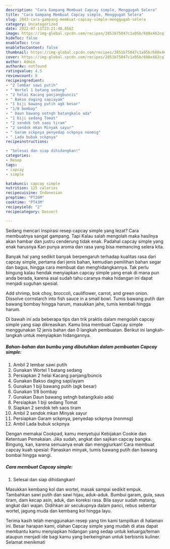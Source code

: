```yaml
---
description: "Cara Gampang Membuat Capcay simple, Menggugah Selera"
title: "Cara Gampang Membuat Capcay simple, Menggugah Selera"
slug: 2043-cara-gampang-membuat-capcay-simple-menggugah-selera
category: Uncategorized
date: 2022-07-11T23:21:48.856Z
image: https://img-global.cpcdn.com/recipes/2851b75047c1a95b/680x482cq70/capcay-simple-foto-resep-utama.jpg
hideToc: false
enableToc: true
enableTocContent: false
thumbnail: https://img-global.cpcdn.com/recipes/2851b75047c1a95b/680x482cq70/capcay-simple-foto-resep-utama.jpg
cover: https://img-global.cpcdn.com/recipes/2851b75047c1a95b/680x482cq70/capcay-simple-foto-resep-utama.jpg
author: Admin
authorAv: notfound
ratingvalue: 4.5
reviewcount: 8
recipeingredient:
- "2 lembar sawi putih"
- " Wortel 1 batang sedang"
- "2 helai Kacang panjangbuncis"
- " Bakso daging sapiayam"
- "1 biji bawang putih agk besar"
- "1/8 bombay"
- " Daun bawang setngh batangkalo ada"
- "1 biji sedang Tomat"
- "2 sendok teh saos tiram"
- "2 sendok mkan Minyak sayur"
- " Garam sckpnya penyedap sckpnya nonmsg"
- " Lada bubuk sckpnya"
recipeinstructions:

- "Selesai dan siap dihidangkan!"
categories:
- Resep
tags:
- capcay
- simple

katakunci: capcay simple 
nutrition: 125 calories
recipecuisine: Indonesian
preptime: "PT26M"
cooktime: "PT43M"
recipeyield: "2"
recipecategory: Dessert

---
```



Sedang mencari inspirasi resep capcay simple yang lezat? Cara membuatnya sangat gampang. Tapi Kalau salah mengolah maka hasilnya akan hambar dan justru cenderung tidak enak. Padahal capcay simple yang enak harusnya Kan punya aroma dan rasa yang bisa memancing selera kita.


Banyak hal yang sedikit banyak berpengaruh terhadap kualitas rasa dari capcay simple, pertama dari jenis bahan, kemudian pemilihan bahan segar dan bagus, hingga cara membuat dan menghidangkannya. Tak perlu bingung kalau hendak menyiapkan capcay simple yang enak di mana pun anda berada, karena asal sudah tahu caranya maka hidangan ini dapat menjadi suguhan spesial.

Add shrimp, bok choy, broccoli, cauliflower, carrot, and green onion. Dissolve cornstarch into fish sauce in a small bowl. Tumis bawang putih dan bawang bombay hingga harum, masukkan jahe, tumis kembali hingga harum.


Di bawah ini ada beberapa tips dan trik praktis dalam mengolah capcay simple yang siap dikreasikan. Kamu bisa membuat Capcay simple menggunakan 12 jenis bahan dan 0 langkah pembuatan. Berikut ini langkah-langkah untuk menyiapkan hidangannya.

<!--inarticleads1-->

##### Bahan-bahan dan bumbu yang dibutuhkan dalam pembuatan Capcay simple:

1. Ambil 2 lembar sawi putih
1. Gunakan  Wortel 1 batang sedang
1. Persiapkan 2 helai Kacang panjang/buncis
1. Gunakan  Bakso daging sapi/ayam
1. Gunakan 1 biji bawang putih (agk besar)
1. Gunakan 1/8 bombay
1. Gunakan  Daun bawang setngh batang(kalo ada)
1. Persiapkan 1 biji sedang Tomat
1. Siapkan 2 sendok teh saos tiram
1. Ambil 2 sendok mkan Minyak sayur
1. Persiapkan  Garam sckpnya, penyedap sckpnya (nonmsg)
1. Ambil  Lada bubuk sckpnya


Dengan memakai Cookpad, kamu menyetujui Kebijakan Cookie dan Ketentuan Pemakaian. Jika sudah, angkat dan sajikan capcay bangka. Bingung, kan, karena semuanya enak dan menggiurkan! Cara membuat capcay kuah spesial: Panaskan minyak, tumis bawang putih dan bawang bombai hingga wangi. 

<!--inarticleads2-->

##### Cara membuat Capcay simple:


1. Selesai dan siap dihidangkan!

Masukkan kembang kol dan wortel, masak sampai sedikit empuk. Tambahkan sawi putih dan sawi hijau, aduk-aduk. Bumbui garam, gula, saus tiram, dam kecap asin, aduk, dan koreksi rasa. Bila sayur sudah matang, angkat dari wajan. Didihkan air secukupnya dalam panci, rebus sebentar wortel, jagung muda dan kembang kol hingga layu. 

Terima kasih telah menggunakan resep yang tim kami tampilkan di halaman ini. Besar harapan kami, olahan Capcay simple yang mudah di atas dapat membantu kamu menyiapkan hidangan yang sedap untuk keluarga/teman ataupun menjadi ide bagi kamu yang berkeinginan untuk berbisnis kuliner. Selamat menikmati
